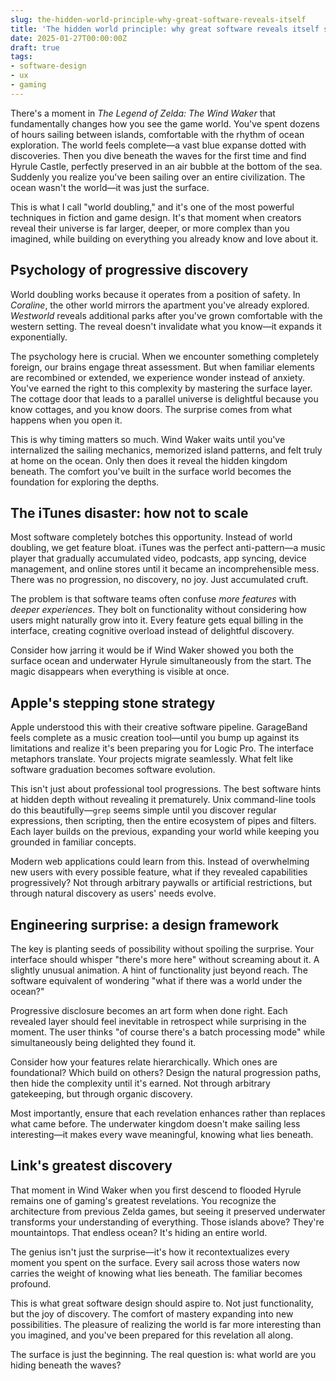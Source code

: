 ```yaml
---
slug: the-hidden-world-principle-why-great-software-reveals-itself
title: 'The hidden world principle: why great software reveals itself slowly'
date: 2025-01-27T00:00:00Z
draft: true
tags:
- software-design
- ux
- gaming
---
```


There's a moment in *The Legend of Zelda: The Wind Waker* that fundamentally changes how you see the game world. You've spent dozens of hours sailing between islands, comfortable with the rhythm of ocean exploration. The world feels complete—a vast blue expanse dotted with discoveries. Then you dive beneath the waves for the first time and find Hyrule Castle, perfectly preserved in an air bubble at the bottom of the sea. Suddenly you realize you've been sailing over an entire civilization. The ocean wasn't the world—it was just the surface.

This is what I call "world doubling," and it's one of the most powerful techniques in fiction and game design. It's that moment when creators reveal their universe is far larger, deeper, or more complex than you imagined, while building on everything you already know and love about it.

## Psychology of progressive discovery

World doubling works because it operates from a position of safety. In *Coraline*, the other world mirrors the apartment you've already explored. *Westworld* reveals additional parks after you've grown comfortable with the western setting. The reveal doesn't invalidate what you know—it expands it exponentially.

The psychology here is crucial. When we encounter something completely foreign, our brains engage threat assessment. But when familiar elements are recombined or extended, we experience wonder instead of anxiety. You've earned the right to this complexity by mastering the surface layer. The cottage door that leads to a parallel universe is delightful because you know cottages, and you know doors. The surprise comes from what happens when you open it.

This is why timing matters so much. Wind Waker waits until you've internalized the sailing mechanics, memorized island patterns, and felt truly at home on the ocean. Only then does it reveal the hidden kingdom beneath. The comfort you've built in the surface world becomes the foundation for exploring the depths.

## The iTunes disaster: how not to scale

Most software completely botches this opportunity. Instead of world doubling, we get feature bloat. iTunes was the perfect anti-pattern—a music player that gradually accumulated video, podcasts, app syncing, device management, and online stores until it became an incomprehensible mess. There was no progression, no discovery, no joy. Just accumulated cruft.

The problem is that software teams often confuse *more features* with *deeper experiences*. They bolt on functionality without considering how users might naturally grow into it. Every feature gets equal billing in the interface, creating cognitive overload instead of delightful discovery.

Consider how jarring it would be if Wind Waker showed you both the surface ocean and underwater Hyrule simultaneously from the start. The magic disappears when everything is visible at once.

## Apple's stepping stone strategy

Apple understood this with their creative software pipeline. GarageBand feels complete as a music creation tool—until you bump up against its limitations and realize it's been preparing you for Logic Pro. The interface metaphors translate. Your projects migrate seamlessly. What felt like software graduation becomes software evolution.

This isn't just about professional tool progressions. The best software hints at hidden depth without revealing it prematurely. Unix command-line tools do this beautifully—`grep` seems simple until you discover regular expressions, then scripting, then the entire ecosystem of pipes and filters. Each layer builds on the previous, expanding your world while keeping you grounded in familiar concepts.

Modern web applications could learn from this. Instead of overwhelming new users with every possible feature, what if they revealed capabilities progressively? Not through arbitrary paywalls or artificial restrictions, but through natural discovery as users' needs evolve.

## Engineering surprise: a design framework

The key is planting seeds of possibility without spoiling the surprise. Your interface should whisper "there's more here" without screaming about it. A slightly unusual animation. A hint of functionality just beyond reach. The software equivalent of wondering "what if there was a world under the ocean?"

Progressive disclosure becomes an art form when done right. Each revealed layer should feel inevitable in retrospect while surprising in the moment. The user thinks "of course there's a batch processing mode" while simultaneously being delighted they found it.

Consider how your features relate hierarchically. Which ones are foundational? Which build on others? Design the natural progression paths, then hide the complexity until it's earned. Not through arbitrary gatekeeping, but through organic discovery.

Most importantly, ensure that each revelation enhances rather than replaces what came before. The underwater kingdom doesn't make sailing less interesting—it makes every wave meaningful, knowing what lies beneath.

## Link's greatest discovery

That moment in Wind Waker when you first descend to flooded Hyrule remains one of gaming's greatest revelations. You recognize the architecture from previous Zelda games, but seeing it preserved underwater transforms your understanding of everything. Those islands above? They're mountaintops. That endless ocean? It's hiding an entire world.

The genius isn't just the surprise—it's how it recontextualizes every moment you spent on the surface. Every sail across those waters now carries the weight of knowing what lies beneath. The familiar becomes profound.

This is what great software design should aspire to. Not just functionality, but the joy of discovery. The comfort of mastery expanding into new possibilities. The pleasure of realizing the world is far more interesting than you imagined, and you've been prepared for this revelation all along.

The surface is just the beginning. The real question is: what world are you hiding beneath the waves?